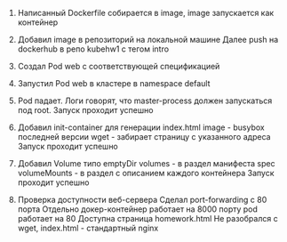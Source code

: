 1. Написанный Dockerfile собирается в image, image запускается как контейнер

2. Добавил image в репозиторий на локальной машине
Далее push на dockerhub в репо kubehw1 с тегом intro

3. Создал Pod web с соответствующей спецификацией

4. Запустил Pod web в кластере в namespace default

5. Pod падает. Логи говорят, что master-process должен запускаться под root. Запуск проходит успешно

6. Добавил init-container для генерации index.html
    image - busybox последней версии
    wget - забирает страницу с указанного адреса
    Запуск проходит успешно

7. Добавил Volume типо emptyDir
    volumes - в раздел манифеста spec
    volumeMounts - в раздел с описанием каждого контейнера
    Запуск проходит успешно

8. Проверка доступности веб-сервера
    Сделал port-forwarding с 80 порта
    Отдельно докер-контейнер работает на 8000 порту
    pod работает на 80
    Доступна страница homework.html
    Не разобрался с wget, index.html - стандартный nginx